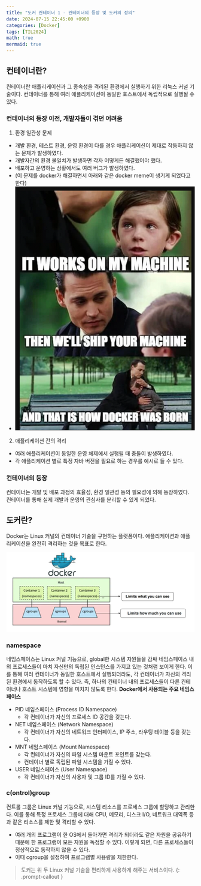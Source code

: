 ```yaml
---
title: "도커 컨테이너 1 - 컨테이너의 등장 및 도커의 정의"
date: 2024-07-15 22:45:00 +0900
categories: [Docker]
tags: [TIL2024]
math: true
mermaid: true
---
```

## 컨테이너란?
컨테이너란 애플리케이션과 그 종속성을 격리된 환경에서 실행하기 위한 리눅스 커널 기술이다. 컨테이너를 통해 여러 애플리케이션이 동일한 호스트에서 독립적으로 실행될 수 있다.

### 컨테이너의 등장 이전, 개발자들이 겪던 어려움
1. 환경 일관성 문제
  - 개발 환경, 테스트 환경, 운영 환경이 다를 경우 애플리케이션이 제대로 작동하지 않는 문제가 발생하였다.
  - 개발자간의 환경 불일치가 발생하면 각자 어떻게든 해결했어야 했다.
  - 배포하고 운영하는 상황에서도 여러 버그가 발생하였다.
  - (이 문제를 docker가 해결하면서 아래와 같은 docker meme이 생기게 되었다고 한다)
  - ![middle-img](../assets/img/post-images/docker-1.png "docker meme")
2. 애플리케이션 간의 격리
  - 여러 애플리케이션이 동일한 운영 체제에서 실행될 때 충돌이 발생하였다.
  - 각 애플리케이션 별로 특정 자바 버전을 필요로 하는 경우를 예시로 들 수 있다.

### 컨테이너의 등장
컨테이너는 개발 및 배포 과정의 효율성, 환경 일관성 등의 필요성에 의해 등장하였다.
컨테이너를 통해 실제 개발과 운영의 관심사를 분리할 수 있게 되었다.


## 도커란?
Docker는 Linux 커널의 컨테이너 기술을 구현하는 플랫폼이다. 애플리케이션과 애플리케이션을 완전히 격리하는 것을 목표로 한다.

![](../assets/img/post-images/docker-2.png)

### namespace
네임스페이스는 Linux 커널 기능으로, global한 시스템 자원들을 감싸 네임스페이스 내의 프로세스들이 마치 자신만의 독립된 인스턴스를 가지고 있는 것처럼 보이게 한다.
이를 통해 여러 컨테이너가 동일한 호스트에서 실행되더라도, 각 컨테이너가 자신의 격리된 환경에서 동작하도록 할 수 있다. 즉, 하나의 컨테이너 내의 프로세스들이 다른 컨테이너나 호스트 시스템에 영향을 미치지 않도록 한다.
**Docker에서 사용되는 주요 네임스페이스**
- PID 네임스페이스 (Process ID Namespace)
  - 각 컨테이너가 자신의 프로세스 ID 공간을 갖는다.
- NET 네임스페이스 (Network Namespace)
  - 각 컨테이너가 자신의 네트워크 인터페이스, IP 주소, 라우팅 테이블 등을 갖는다.
- MNT 네임스페이스 (Mount Namespace)
  - 각 컨테이너가 자신의 파일 시스템 마운트 포인트를 갖는다.
  - 컨테이너 별로 독립된 파일 시스템을 가질 수 있다.
- USER 네임스페이스 (User Namespace)
  - 각 컨테이너가 자신의 사용자 및 그룹 ID를 가질 수 있다.

### c(ontrol)group
컨트롤 그룹은 Linux 커널 기능으로, 시스템 리소스를 프로세스 그룹에 할당하고 관리한다.
이를 통해 특정 프로세스 그룹에 대해 CPU, 메모리, 디스크 I/O, 네트워크 대역폭 등과 같은 리소스를 제한 및 격리할 수 있다.
- 여러 개의 프로그램이 한 OS에서 돌아가면 격리가 되더라도 같은 자원을 공유하기 때문에 한 프로그램이 모든 자원을 독점할 수 있다. 이렇게 되면, 다른 프로세스들이 정상적으로 동작하지 않을 수 있다.
- 이때 cgroup을 설정하여 프로그램별 사용량을 제한한다.
    
> 도커는 위 두 Linux 커널 기술을 편리하게 사용하게 해주는 서비스이다.
{: .prompt-callout }

